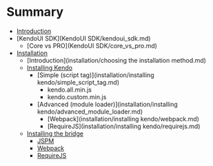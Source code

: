 # Summary

* [Introduction](README.md)
* [KendoUI SDK](KendoUI SDK/kendoui_sdk.md)
   * [Core vs PRO](KendoUI SDK/core_vs_pro.md)
* [Installation](installation/installation.md)
   * [Introduction](installation/choosing the installation method.md)
   * [Installing Kendo](installation/installing_kendo.md)
       * [Simple (script tag)](installation/installing kendo/simple_script_tag.md)
           * kendo.all.min.js
           * kendo.custom.min.js
       * [Advanced (module loader)](installation/installing kendo/advanced_module_loader.md)
           * [Webpack](installation/installing kendo/webpack.md)
           * [RequireJS](installation/installing kendo/requirejs.md)
   * [Installing the bridge](installation/installing_the_bridge.md)
       * [JSPM](installation/jspm.md)
       * [Webpack](installation/webpack.md)
       * [RequireJS](installation/requirejs.md)

